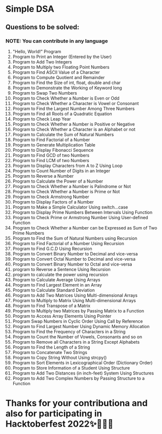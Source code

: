 # Simple DSA

## Questions to be solved:

### NOTE: You can contribute in any language

1. "Hello, World!" Program
2. Program to Print an Integer (Entered by the User)
3. Program to Add Two Integers
4. Program to Multiply two Floating Point Numbers
5. Program to Find ASCII Value of a Character
6. Program to Compute Quotient and Remainder
7. Program to Find the Size of int, float, double and char
8. Program to Demonstrate the Working of Keyword long
9. Program to Swap Two Numbers
10. Program to Check Whether a Number is Even or Odd
11. Program to Check Whether a Character is Vowel or Consonant
12. Program to Find the Largest Number Among Three Numbers
13. Program to Find all Roots of a Quadratic Equation
14. Program to Check Leap Year
15. Program to Check Whether a Number is Positive or Negative
16. Program to Check Whether a Character is an Alphabet or not
17. Program to Calculate the Sum of Natural Numbers
18. Program to Find Factorial of a Number
19. Program to Generate Multiplication Table
20. Program to Display Fibonacci Sequence
21. Program to Find GCD of two Numbers
22. Program to Find LCM of two Numbers
23. Program to Display Characters from A to Z Using Loop
24. Program to Count Number of Digits in an Integer
25. Program to Reverse a Number
26. Program to Calculate the Power of a Number
27. Program to Check Whether a Number is Palindrome or Not
28. Program to Check Whether a Number is Prime or Not
29. Program to Check Armstrong Number
30. Program to Display Factors of a Number
31. Program to Make a Simple Calculator Using switch...case
32. Program to Display Prime Numbers Between Intervals Using Function
33. Program to Check Prime or Armstrong Number Using User-defined Function
34. Program to Check Whether a Number can be Expressed as Sum of Two Prime Numbers
35. Program to Find the Sum of Natural Numbers using Recursion
36. Program to Find Factorial of a Number Using Recursion
37. Program to Find G.C.D Using Recursion
38. Program to Convert Binary Number to Decimal and vice-versa
39. Program to Convert Octal Number to Decimal and vice-versa
40. Program to Convert Binary Number to Octal and vice-versa
41. program to Reverse a Sentence Using Recursion
42. program to calculate the power using recursion
43. Program to Calculate Average Using Arrays
44. Program to Find Largest Element in an Array
45. Program to Calculate Standard Deviation
46. Program to Add Two Matrices Using Multi-dimensional Arrays
47. Program to Multiply to Matrix Using Multi-dimensional Arrays
48. Program to Find Transpose of a Matrix
49. Program to Multiply two Matrices by Passing Matrix to a Function
50. Program to Access Array Elements Using Pointer
51. Program Swap Numbers in Cyclic Order Using Call by Reference
52. Program to Find Largest Number Using Dynamic Memory Allocation
53. Program to Find the Frequency of Characters in a String
54. Program to Count the Number of Vowels, Consonants and so on
55. Program to Remove all Characters in a String Except Alphabets
56. Program to Find the Length of a String
57. Program to Concatenate Two Strings
58. Program to Copy String Without Using strcpy()
59. Program to Sort Elements in Lexicographical Order (Dictionary Order)
60. Program to Store Information of a Student Using Structure
61. Program to Add Two Distances (in inch-feet) System Using Structures
62. Program to Add Two Complex Numbers by Passing Structure to a Function

# Thanks for your contributiona and also for participating in Hacktoberfest 2022✨🎉🎊🎉
